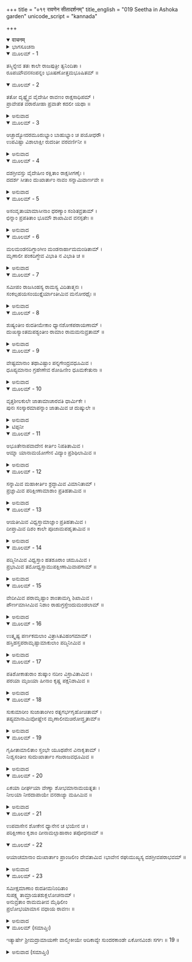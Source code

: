 +++
title = "०१९ रावणेन सीतादर्शनम्"
title_english = "019 Seetha in Ashoka garden"
unicode_script = "kannada"

+++
<details open><summary>वाचनम्</summary>

<div class="audioEmbed"  caption="श्रीराम-हरिसीताराममूर्ति-घनपाठिभ्यां वचनम्" src="https://archive.org/download/Ramayana-recitation-Sriram-harisItArAmamUrti-Ghanapaati-v2/Kanda_5/Kanda_5_SK-019-Seetha_in_Ashoka_garden.mp3"></div>
</details>



<details><summary>ಭಾಗಸೂಚನಾ</summary>

ರಾವಣನನ್ನು ನೋಡಿ ದುಃಖ, ಭಯ ಮತ್ತು ಚಿಂತೆಗಳಲ್ಲಿ ಮಗ್ನಳಾದ ಸೀತಾದೇವಿಯ ಸ್ವರೂಪವರ್ಣನೆ
</details>

<details open><summary>ಮೂಲಮ್ - 1</summary>

ತಸ್ಮಿನ್ನೇವ ತತಃ ಕಾಲೇ ರಾಜಪುತ್ರೀ ತ್ವನಿಂದಿತಾ ।  
ರೂಪಯೌವನಸಂಪನ್ನಂ ಭೂಷಣೋತ್ತಮಭೂಷಿತಮ್ ॥
</details>

<details open><summary>ಮೂಲಮ್ - 2</summary>

ತತೋ ದೃಷ್ಟ್ವೈವ ವೈದೇಹೀ ರಾವಣಂ ರಾಕ್ಷಸಾಧಿಪಮ್ ।  
ಪ್ರಾವೇಪತ ವರಾರೋಹಾ ಪ್ರವಾತೇ ಕದಲೀ ಯಥಾ ॥
</details>

<details><summary>ಅನುವಾದ</summary>

ರೂಪ-ಯೌವನ ಸಂಪನ್ನನೂ, ಉತ್ತಮವಾದ ಆಭರಣಗಳನ್ನು ಧರಿಸಿದವನೂ ಆದ ರಾಕ್ಷಸಾಧಿಪತಿಯಾದ ರಾವಣನು ಬಂದ ಮರುಕ್ಷಣವೇ, ಸೌಶೀಲ್ಯವತಿಯೂ, ಸೌಂದರ್ಯರಾಶಿಯೂ ಆದ ಜನಕಸುತೆಯಾದ ವೈದೇಹಿಯು ಆತನನ್ನು ನೋಡಿ ಬಿರುಗಾಳಿಗೆ ಸಿಕ್ಕಿದ ಬಾಳೆಮರದಂತೆ ನಡುಗತೊಡಗಿದಳು.॥1-2॥
</details>

<details open><summary>ಮೂಲಮ್ - 3</summary>

ಆಚ್ಛಾದ್ಯೋದರಮೂರುಭ್ಯಾಂ ಬಾಹುಭ್ಯಾಂ ಚ ಪಯೋಧರೌ ।  
ಉಪವಿಷ್ಟಾ ವಿಶಾಲಾಕ್ಷೀ ರುದಂತೀ ವರವರ್ಣಿನೀ ॥
</details>

<details><summary>ಅನುವಾದ</summary>

ವರವರ್ಣಿನಿಯಾದ ವಿಶಾಲಾಕ್ಷಿಯಾದ ಸೀತಾದೇವಿಯು ರಾವಣನನ್ನು ಕಾಣುತ್ತಲೇ ತೊಡೆಗಳಿಂದ ಹೊಟ್ಟೆಯನ್ನು, ತೋಳುಗಳಿಂದ ವಕ್ಷಸ್ಥಳವನ್ನು ಮುಚ್ಚಿಕೊಂಡು (ಮಡಚಿಕೊಂಡು) ಅಳತೊಡಗಿದಳು.॥3॥
</details>

<details open><summary>ಮೂಲಮ್ - 4</summary>

ದಶಗ್ರೀವಸ್ತು ವೈದೇಹೀಂ ರಕ್ಷಿತಾಂ ರಾಕ್ಷಸೀಗಣೈಃ ।  
ದದರ್ಶ ಸೀತಾಂ ದುಃಖಾರ್ತಾಂ ನಾವಂ ಸನ್ನಾಮಿವಾರ್ಣವೇ ॥
</details>

<details><summary>ಅನುವಾದ</summary>

ಸೀತೆಯು ರಾಕ್ಷಸಸ್ತ್ರೀಯರಿಂದ ರಕ್ಷಿಸಲ್ಪಡುತ್ತಿದ್ದು, ಮಹಾಸಮುದ್ರದಲ್ಲಿ ಮುಳುಗಿಹೋಗುತ್ತಿರುವ ನೌಕೆಯಂತೆ ಶೋಕಸಾಗರದಲ್ಲಿ ಮುಳುಗಿದ್ದಳು. ಇಂತಹ ದುಃಖಾರ್ತಳಾದ ವೈದೇಹಿಯನ್ನು ರಾವಣನು ನೋಡಿದನು.॥4॥
</details>

<details open><summary>ಮೂಲಮ್ - 5</summary>

ಅಸಂವೃತಾಯಾಮಾಸೀನಾಂ ಧರಣ್ಯಾಂ ಸಂಶಿತವ್ರತಾಮ್ ।  
ಛಿನ್ನಾಂ ಪ್ರಪತಿತಾಂ ಭೂಮೌ ಶಾಖಾಮಿವ ವನಸ್ಪತೇಃ ॥
</details>

<details><summary>ಅನುವಾದ</summary>

ಕತ್ತರಿಸಿದ ಮರದ ಕೊಂಬೆಯು ಭೂಮಿಗೆ ಬೀಳುವಂತೆ, ಕಠೋರವ್ರತ ದೀಕ್ಷೆಯಲ್ಲಿದ್ದ ಸೀತಾದೇವಿಯು ಯಾವುದೇ ಆಸನವಿಲ್ಲದೆ ಬರಿನೆಲದ ಮೇಲೆ ಕುಳಿತ್ತಿದ್ದಳು.॥5॥
</details>

<details open><summary>ಮೂಲಮ್ - 6</summary>

ಮಲಮಂಡನದಿಗ್ಧಾಂಗೀಂ ಮಂಡನಾರ್ಹಾಮಮಂಡಿತಾಮ್ ।  
ಮೃಣಾಲೀ ಪಂಕದಿಗ್ಧೇವ ವಿಭಾತಿ ನ ವಿಭಾತಿ ಚ ॥
</details>

<details><summary>ಅನುವಾದ</summary>

ಶರೀರವು ಧೂಳಿಧೂಸರಿತವಾಗಿದ್ದರೂ ಅವಳೂ ಸಹಜ-ಕಾಂತಿಯಿಂದ ಪ್ರಕಾಶಿಸುತ್ತಿದ್ದಳು. ಆಭರಣಾದಿಗಳನ್ನು ಧರಿಸಲು ಯೋಗ್ಯಳಾಗಿದ್ದರೂ ಆ ಸೌಭಾಗ್ಯವತಿಯು (ಪತಿಯನ್ನು ಅಗಲಿದ್ದ ಕಾರಣ) ಭೂಷಣಗಳನ್ನು ಧರಿಸದಿದ್ದರೂ ಅವಳು-ಕೆಸರಿನಿಂದ ಯುಕ್ತವಾದ ಕಮಲದ ಬಳ್ಳಿಯಂತೆ ಪ್ರಕಾಶಮಾನಳಾಗಿಯೂ, ಅಪ್ರಕಾಶಮಾನಳಾಗಿಯೂ ಕಾಣುತ್ತಿದ್ದಳು.॥6॥
</details>

<details open><summary>ಮೂಲಮ್ - 7</summary>

ಸಮೀಪಂ ರಾಜಸಿಂಹಸ್ಯ ರಾಮಸ್ಯ ವಿದಿತಾತ್ಮನಃ ।  
ಸಂಕಲ್ಪಹಯಸಂಯುಕ್ತೈರ್ಯಾಂತೀಮಿವ ಮನೋರಥೈಃ ॥
</details>

<details><summary>ಅನುವಾದ</summary>

ಸಂಕಲ್ಪರೂಪವಾದ ಕುದುರೆಗಳಿಂದ ಕೂಡಿರುವ ಮನೋರಥವೆಂಬ ರಥದ ಮೂಲಕವಾಗಿ ಜಗದ್ವಿಖ್ಯಾತನೂ, ರಾಜಶ್ರೇಷ್ಠನೂ ಆದ ಶ್ರೀರಾಮಚಂದ್ರನ ಬಳಿಗೆ ಹೋಗುತ್ತಿರುವಳೋ ಎಂಬಂತೆ ಕಾಣುತ್ತಿದ್ದಳು.॥7॥
</details>

<details open><summary>ಮೂಲಮ್ - 8</summary>

ಶುಷ್ಯಂತೀಂ ರುದತೀಮೇಕಾಂ ಧ್ಯಾನಶೋಕಪರಾಯಣಾಮ್ ।  
ದುಃಖಸ್ಯಾಂತಮಪಶ್ಯಂತೀಂ ರಾಮಾಂ ರಾಮಮನುವ್ರತಾಮ್ ॥
</details>

<details><summary>ಅನುವಾದ</summary>

ಏಕಾಕಿನಿಯಾಗಿ ಕುಳಿತು ಅವಳು ರೋದಿಸುತ್ತಿದ್ದಳು. ಸದಾ ಶ್ರೀರಾಮನನ್ನೇ ಧ್ಯಾನಿಸುತ್ತಾ ಶೋಕಪಡುತ್ತಿದ್ದಳು. ದುಃಖದ ಪಾರವನ್ನೇ ಕಾಣದವಳಾಗಿದ್ದು, ಶ್ರೀರಾಮನಲ್ಲೇ ನೆಟ್ಟು ಹೋದ ಮನಸ್ಸುಳ್ಳವಳೂ ಆಗಿದ್ದಳು.॥8॥
</details>

<details open><summary>ಮೂಲಮ್ - 9</summary>

ವೇಷ್ಟಮಾನಾಂ ತಥಾವಿಷ್ಟಾಂ ಪನ್ನಗೇಂದ್ರವಧೂಮಿವ ।  
ಧೂಪ್ಯಮಾನಾಂ ಗ್ರಹೇಣೇವ ರೋಹಿಣೀಂ ಧೂಮಕೇತುನಾ ॥
</details>

<details><summary>ಅನುವಾದ</summary>

ಮಣಿ-ಮಂತ್ರದಿಂದ ಬಂಧಿಸಲ್ಪಟ್ಟು ಚಡಪಡಿಸುವ ಹೆಣ್ಣುಸರ್ಪದಂತೆ ರಾವಣನಿಂದ ಬಂಧಿಸಲ್ಪಟ್ಟು ಅವಳು ಚಡಪಡಿಸುತ್ತಿದ್ದಳು. ಧೂಮಕೇತುವಿನಿಂದ ಪೀಡಿಸಲ್ಪಟ್ಟ ರೋಹಿಣಿಯಂತೆ ಆಕೆಯು ಪರಿತಪಿಸುತ್ತಿದ್ದಳು.॥9॥
</details>

<details open><summary>ಮೂಲಮ್ - 10</summary>

ವೃತ್ತಶೀಲಕುಲೇ ಜಾತಾಮಾಚಾರವತಿ ಧಾರ್ಮಿಕೇ ।  
ಪುನಃ ಸಂಸ್ಕಾರಮಾಪನ್ನಾಂ ಜಾತಾಮಿವ ಚ ದುಷ್ಕುಲೇ ॥
</details>

<details><summary>ಅನುವಾದ</summary>

ಸೀತಾದೇವಿಯು ಧಾರ್ಮಿಕ ಸಂಪ್ರದಾಯಗಳಿಗೆ ಪ್ರಸಿದ್ಧವಾದ, ಉತ್ತಮಶೀಲಸಂಪನ್ನ ಜನಕರಾಜನ ನಿಮಿವಂಶದಲ್ಲಿ ಹುಟ್ಟಿದವಳು. ವಿವಾಹ ಸಂಸ್ಕಾರಫಲದಿಂದ *ಆಕೆಯು ಪವಿತ್ರವಾದ ಇಕ್ಷ್ವಾಕುವಂಶವನ್ನು ಮೆಟ್ಟಿದವಳು. (ವಿವಾಹವಾಗಿ ಬಂದವಳು,) ಅಂತಹ ಜಾನಕಿಯು ಈಗ ಮಲಿನ ವಸ್ತ್ರಧಾರಣಾದಿ ದುಃಸ್ಥಿತಿಯಲ್ಲಿದ್ದು ದುಷ್ಕುಲದಲ್ಲಿ ಹುಟ್ಟಿದಳೋ ಎಂಬಂತೆ ಕಾಣುತ್ತಿದ್ದಳು.॥10॥
</details>

<details><summary>ಟಿಪ್ಪನೀ</summary>

* ‘ವೈವಾಹಿಕೋ ವಿಧಿಃ ಸ್ತ್ರೀಣಾಮೌಪನಾಯನಿಕಃ ಸ್ಮೃತಃ ’ ಸ್ತ್ರೀಯರಿಗೆ ವಿವಾಹವಿಧಿಯು ಬಾಲಕರ ಉಪನಯನ ಸಂಸ್ಕಾರಕ್ಕೆ ಸಮವಾದುದು ಎಂದು ಸ್ಮೃತಿಯಲ್ಲಿ ಹೇಳಿದೆ. ‘‘ಕುಮಾರಾಣಾಂ ಉಪನಯನಮಿವ ಕುಮಾರಿಣಾಂ ವಿವಾಹೋದ್ವಿತಿಯ ಜನ್ಮಮ್’’ ಬಾಲಕರಿಗೆ ಉಪನಯನವು ದ್ವಿತೀಯ ಜನ್ಮವಿದ್ದಂತೆ ಕನ್ಯೆಯರಿಗೆ ವಿವಾಹವು ದ್ವಿತೀಯ ಜನ್ಮವು.  
ಇಲ್ಲಿ ‘ದುಷ್ಕುಲ’ ಕೆಟ್ಟವಸ್ತುವೆಂದೂ, ಕೆಟ್ಟಕುಲವೆಂದೂ ಶ್ಲೇಷವನ್ನು ಗಮನಿಸಿರಿ.
</details>

<details open><summary>ಮೂಲಮ್ - 11</summary>

ಅಭೂತೇನಾಪವಾದೇನ ಕೀರ್ತಿಂ ನಿಪತಿತಾಮಿವ ।  
ಆಮ್ನಾ ಯಾನಾಮಯೋಗೇನ ವಿದ್ಯಾಂ ಪ್ರಶಿಥಿಲಾಮಿವ ॥
</details>

<details><summary>ಅನುವಾದ</summary>

ಇಲ್ಲದಿರುವ ದೋಷಾರೊಪಣೆಯಿಂದ ಕಳೆದುಹೋದ ಕೀರ್ತಿಯಂತೆಯೂ, ಚೆನ್ನಾಗಿ ಅಭ್ಯಾಸ ಮಾಡದ ಕಾರಣ ಶಿಥಿಲವಾದ (ಮರೆತು ಹೋದ) ವೇದಾದಿ ವಿದ್ಯೆಯಂತೆಯೂ ಅವಳು ಗೋಚರಿಸುತ್ತಿದ್ದಳು.॥11॥
</details>

<details open><summary>ಮೂಲಮ್ - 12</summary>

ಸನ್ನಾಮಿವ ಮಹಾಕೀರ್ತಿಂ ಶ್ರದ್ಧಾಮಿವ ವಿಮಾನಿತಾಮ್ ।  
ಪ್ರಜ್ಞಾಮಿವ ಪರಿಕ್ಷೀಣಾಮಾಶಾಂ ಪ್ರತಿಹತಾಮಿವ ॥
</details>

<details><summary>ಅನುವಾದ</summary>

ಕ್ಷೀಣಿಸಿದ ಕೀರ್ತಿಯಂತೆಯೂ, ಅಪಮಾನದಿಂದ ಶಿಥಿಲವಾದ ಶ್ರದ್ಧೆಯಂತೆಯೂ, ಪೂಜಾದ್ರವ್ಯಗಳೇ ಇಲ್ಲದ ಪೂಜೆಯಂತೆ, ನಿಷ್ಫಲವಾದ ಆಸೆಯಂತೆ ಆಕೆಯು ಅತಿದೀನಾವಸ್ಥೆಗೆ ಗುರಿಯಾಗಿರುವಂತೆ ಇದ್ದಳು.॥12॥
</details>

<details open><summary>ಮೂಲಮ್ - 13</summary>

ಆಯತೀಮಿವ ವಿಧ್ವಸ್ತಾಮಾಜ್ಞಾಂ ಪ್ರತಿಹತಾಮಿವ ।  
ದೀಪ್ತಾಮಿವ ದಿಶಂ ಕಾಲೇ ಪೂಜಾಮಪಹೃತಾಮಿವ ॥
</details>

<details><summary>ಅನುವಾದ</summary>

ಅವಳ ಸ್ಥಿತಿಯು ನಷ್ಟವಾಗಿ ಹೋದ ಆದಾಯದಂತೆ, ಆಚರಿಸದಿರುವ ಆಜ್ಞೆಯಂತೆ, ಉತ್ಪಾತ ಕಾಲದಲ್ಲಿ ಇರುವ ದಿಕ್ಕುಗಳಂತೆಯೂ, ಪೂಜಾದ್ರವ್ಯಗಳನ್ನು ಅಪಹರಿಸಿದಾಗ ಭಂಗವಾದ ಪೂಜೆಯಂತೆ ಇದ್ದಳು.॥13॥
</details>

<details open><summary>ಮೂಲಮ್ - 14</summary>

ಪದ್ಮಿನೀಮಿವ ವಿಧ್ವಸ್ತಾಂ ಹತಶೂರಾಂ ಚಮೂಮಿವ ।  
ಪ್ರಭಾಮಿವ ತಮೋಧ್ವಸ್ತಾಮುಪಕ್ಷೀಣಾಮಿವಾಪಗಾಮ್ ॥
</details>

<details><summary>ಅನುವಾದ</summary>

ವಿಧ್ವಸ್ತಗೊಂಡ ತಾವರೆ ಬಳ್ಳಿಯಂತೆಯೂ, ಶೂರರನ್ನು ಕಳೆದುಕೊಂಡ ಸೈನ್ಯದಂತೆ, ಕತ್ತಲೆಯಿಂದ ವಿನಾಶಗೊಳಿಸಲ್ಪಟ್ಟ ಪ್ರಭೆಯಂತೆ, ಬತ್ತಿಹೋದ ನದಿಯಂತೆ ಅವಳು ದೀನಾವಸ್ಥೆಯಲ್ಲಿದ್ದಳು.॥14॥
</details>

<details open><summary>ಮೂಲಮ್ - 15</summary>

ವೇದೀಮಿವ ಪರಾಮೃಷ್ಟಾಂ ಶಾಂತಾಮಗ್ನಿ ಶಿಖಾಮಿವ ।  
ಪೌರ್ಣಮಾಸೀಮಿವ ನಿಶಾಂ ರಾಹುಗ್ರಸ್ತೇಂದುಮಂಡಲಾಮ್ ॥
</details>

<details><summary>ಅನುವಾದ</summary>

ಅಯೋಗ್ಯರಿಂದ ಅಪವಿತ್ರಗೊಳಿಸಲ್ಪಟ್ಟ ಯಜ್ಞವೇದಿಯಂತೆ, ಆರಿಹೋದ ಅಗ್ನಿಶಿಖೆಯಂತೆಯೂ, ರಾಹುಗ್ರಸ್ತವಾದ ಚಂದ್ರಗ್ರಹಣದಿಂದ ಮಸಕಾದ ಹುಣ್ಣಿಮೆಯ ರಾತ್ರಿಯಂತೆ ಅವಳು ನಿಸ್ತೇಜವಾಗಿದ್ದಳು.॥15॥
</details>

<details open><summary>ಮೂಲಮ್ - 16</summary>

ಉತ್ಕೃಷ್ಟ ಪರ್ಣಕಮಲಾಂ ವಿತ್ರಾಸಿತವಿಹಂಗಮಾಮ್ ।  
ಹಸ್ತಿಹಸ್ತಪರಾಮೃಷ್ಟಾಮಾಕುಲಾಂ ಪದ್ಮಿನೀಮಿವ ॥
</details>

<details><summary>ಅನುವಾದ</summary>

ಆನೆಯು ತನ್ನ ಸೊಂಡಿಲಿನಿಂದ ಕಿತ್ತುಹಾಕಿದ ಕಮಲ ಮತ್ತು ಕಮಲದಬಳ್ಳಿಗಳು, ಅದರಲ್ಲಿದ್ದ ಜಲಪಕ್ಷಿಗಳು ಭಯಪಟ್ಟು ಹಾರಿ ಹೋಗಿ ಶೋಭಾವಿಹೀನವಾದ ಪದ್ಮಸರೋವರದಂತೆ ಸೀತಾದೇವಿಯು ವ್ಯಾಕುಲಚಿತ್ತದಿಂದ ಅಲ್ಲಿದ್ದಳು.॥16॥
</details>

<details open><summary>ಮೂಲಮ್ - 17</summary>

ಪತಿಶೋಕಾತುರಾಂ ಶುಷ್ಕಾಂ ನದೀಂ ವಿಸ್ರಾವಿತಾಮಿವ ।  
ಪರಯಾ ಮೃಜಯಾ ಹೀನಾಂ ಕೃಷ್ಣ ಪಕ್ಷನಿಶಾಮಿವ ॥
</details>

<details><summary>ಅನುವಾದ</summary>

ಅಭ್ಯಂಗ ಸ್ನಾನಾದಿ ಸಂಸ್ಕಾರಗಳಿಲ್ಲದೆ, ಪತಿಶೋಕದಿಂದ ಪರಿತಪಿಸುತ್ತಿರುವ ಸೀತಾದೇವಿಯು, ತೀರಪ್ರದೇಶವು ಕೊಚ್ಚಿಹೋಗಿ ಪ್ರವಾಹವು ಬೆರೆಡೆಗೆ ಹರಿದುಹೋದ ಕಾರಣ ಬತ್ತಿಹೋದ ನದಿಯಂತೆ, ಕೃಷ್ಣಪಕ್ಷದ ಕತ್ತಲೆಯ ರಾತ್ರಿಯಂತೆ ಕಳೆಗುಂದಿದ್ದಳು.॥17॥
</details>

<details open><summary>ಮೂಲಮ್ - 18</summary>

ಸುಕುಮಾರೀಂ ಸುಜಾತಾಂಗೀಂ ರತ್ನಗರ್ಭಗೃಹೋಚಿತಾಮ್ ।  
ತಪ್ಯಮಾನಾಮಿವೋಷ್ಣೇನ ಮೃಣಾಲೀಮಚಿರೋದ್ಧೃತಾಮ್॥
</details>

<details><summary>ಅನುವಾದ</summary>

ಸುಕುಮಾರಿಯೂ, ಸುಂದರಾಂಗಿಯೂ ಆದ ಸೀತಾದೇವಿಯು ರತ್ನಖಚಿತ ಹರ್ಮ್ಯದಲ್ಲಿ ವಾಸಿಸಲು ಯೋಗ್ಯಳಾದವಳು. ಆದರೆ ಇಂದು ಆಗ ತಾನೇ ಕಿತ್ತುಹಾಕಿ ಬಾಡಿಹೋದ ತಾವರೆಯ ಬಳ್ಳಿಯಂತೆ ಕಾಣುತ್ತಿದ್ದಳು.॥18॥
</details>

<details open><summary>ಮೂಲಮ್ - 19</summary>

ಗೃಹೀತಾಮಾಲಿತಾಂ ಸ್ತಂಭೇ ಯೂಥಪೇನ ವಿನಾಕೃತಾಮ್ ।  
ನಿಃಶ್ವಸಂತೀಂ ಸುದುಃಖಾರ್ತಾಂ ಗಜರಾಜವಧೂಮಿವ ॥
</details>

<details><summary>ಅನುವಾದ</summary>

ಬೇಟೆಗಾರರು ಸೆರೆಹಿಡಿದು ಕಟ್ಟಿಹಾಕಲ್ಪಟ್ಟ ಗಂಡಾನೆಯಿಂದ ಬೇರ್ಪಟ್ಟ ಹೆಣ್ಣಾನೆಯಂತೆ ಇವಳು ದುಃಖಪೀಡಿತಳಾಗಿ ದೀರ್ಘವಾದ ನಿಟ್ಟುಸಿರು ಬಿಡುತ್ತಿದ್ದಳು.॥19॥
</details>

<details open><summary>ಮೂಲಮ್ - 20</summary>

ಏಕಯಾ ದೀರ್ಘಯಾ ವೇಣ್ಯಾ ಶೋಭಮಾನಾಮಯತ್ನತಃ ।  
ನೀಲಯಾ ನೀರದಾಪಾಯೇ ವನರಾಜ್ಯಾ ಮಹೀಮಿವ ॥
</details>

<details><summary>ಅನುವಾದ</summary>

ಮೋಡವಿಲ್ಲದ ಸಮಯದಲ್ಲಿ ನೀಲರ್ವಣ ವನಶ್ರೀಯಿಂದ ಶೋಭಿಸುವ ಭೂದೇವಿಯಂತೆ ಸೀತಾದೇವಿಯು ಹೆಣೆಯಲ್ಪಡದ ನೀಳವಾದ ಒಂದೇ ಜಡೆಯಿಂದ ಕೂಡಿದ್ದು ಕೇಶಸಂಸ್ಕಾರವಿಲ್ಲದೆ ಶೋಭಾಯಮಾನಳಾಗಿ ಕಾಣುತ್ತಿದ್ದಾಳೆ.॥20॥
</details>

<details open><summary>ಮೂಲಮ್ - 21</summary>

ಉಪವಾಸೇನ ಶೋಕೇನ ಧ್ಯಾನೇನ ಚ ಭಯೇನ ಚ ।  
ಪರಿಕ್ಷೀಣಾಂ ಕೃಶಾಂ ದೀನಾಮಲ್ಪಾಹಾರಾಂ ತಪೋಧನಾಮ್ ॥
</details>

<details open><summary>ಮೂಲಮ್ - 22</summary>

ಆಯಾಚಮಾನಾಂ ದುಃಖಾರ್ತಾಂ ಪ್ರಾಂಜಲೀಂ ದೇವತಾಮಿವ ।ಭಾವೇನ ರಘುಮುಖ್ಯಸ್ಯ ದಶಗ್ರೀವಪರಾಭವಮ್ ॥
</details>

<details><summary>ಅನುವಾದ</summary>

ಅವಳು ಉಪವಾಸದಿಂದಲೂ, ಶೋಕದಿಂದಲೂ, ಚಿಂತೆಯಿಂದಲೂ, ಭಯದಿಂದಲೂ, ವಾಯುಮಾತ್ರ ಆಹಾರದಿಂದ ತಪೋವ್ರತ ನಿಯಮಗಳನ್ನು ಆಚರಿಸುತ್ತಾ ಬಹಳ ಕೃಶಳಾಗಿ, ಕ್ಷೀಣಿಸಿ, ದೀನದೆಶೆಯಲ್ಲಿದ್ದಳು. ದುಃಖ ಪೀಡಿತಳಾದ ಸೀತಾದೇವಿಯು ಶ್ರೀರಾಮಚಂದ್ರನ ಮೂಲಕ ರಾವಣನ ಪರಾಜಯವಾಗಲಿ ಎಂಬ ಒಂದೇ ಭಾವದಿಂದ ಕೈಮುಗಿದುಕೊಂಡು ಕುಲ ದೇವತೆಯನ್ನು ಪ್ರಾರ್ಥಿಸುತ್ತಿರುವಳೋ ಎಂಬಂತೆ ಕಾಣುತ್ತಿತ್ತು.॥21-22॥
</details>

<details open><summary>ಮೂಲಮ್ - 23</summary>

ಸಮೀಕ್ಷಮಾಣಾಂ ರುದತೀಮನಿಂದಿತಾಂ  
ಸುಪಕ್ಷ್ಮ ತಾಮ್ರಾಯತಶುಕ್ಲಲೋಚನಾಮ್ ।  
ಅನುವ್ರತಾಂ ರಾಮಮತೀವ ಮೈಥಿಲೀಂ  
ಪ್ರಲೋಭಯಾಮಾಸ ವಧಾಯ ರಾವಣಃ ॥
</details>

<details><summary>ಅನುವಾದ</summary>

ನಿಷ್ಕಳಂಕಳಾದ ಸೀತಾದೇವಿಯು ರಕ್ಷಕನಿಗಾಗಿ ಅತ್ತಿತ್ತ ಗಮನವಿಟ್ಟು ನೋಡುತ್ತಾ ಅಳುತ್ತಿದ್ದಳು. ಸುಂದರವಾದ ರೆಪ್ಪೆಗಳಿಂದ ಶೋಭಿಸುತ್ತಿದ್ದು, ವಿಶಾಲವಾಗಿಯೂ, ಕೆಂಪಾಗಿಯೂ, ಬಿಳುಪಾಗಿಯೂ ಇದ್ದ ಕಣ್ಣುಗಳನ್ನು ಹೊಂದಿದ್ದಳು. ಅವಳು ಶ್ರೀರಾಮನೇ ತನ್ನ ಸರ್ವಸ್ವವೆಂದು ಭಾವಿಸಿ, ಪತಿವ್ರತಾ ಧರ್ಮದಲ್ಲಿ ನಿರತಳಾಗಿದ್ದಳು. ಅಂತಹ ವೈದೇಹಿಯನ್ನು ರಾವಣನು ತನ್ನ ವಿನಾಶಕ್ಕಾಗಿಯೇ ಪ್ರಲೋಭನಗೊಳಿಸಲು ಉಪಕ್ರಮಿಸಿದನು.॥23॥
</details>

<details open><summary>ಮೂಲಮ್ (ಸಮಾಪ್ತಿಃ)</summary>

ಇತ್ಯಾರ್ಷೇ ಶ್ರೀಮದ್ರಾಮಾಯಣೇ ವಾಲ್ಮೀಕೀಯೇ ಆದಿಕಾವ್ಯೇ ಸುಂದರಕಾಂಡೇ ಏಕೋನವಿಂಶಃ ಸರ್ಗಃ ॥ 19 ॥
</details>

<details><summary>ಅನುವಾದ (ಸಮಾಪ್ತಿಃ)</summary>

ಮಹರ್ಷಿವಾಲ್ಮೀಕಿ ವಿರಚಿತ ಆದಿಕಾವ್ಯವಾದ ಶ್ರೀಮದ್ರಾಮಾಯಣದ ಸುಂದರಕಾಂಡದಲ್ಲಿ ಹತ್ತೊಂಭತ್ತನೆಯ ಸರ್ಗವು ಮುಗಿಯಿತು.
</details>
